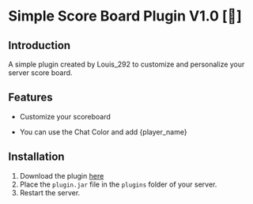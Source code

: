# Simple Score Board Plugin V1.0 [📜]
## Introduction

A simple plugin created by Louis_292 to customize and personalize your server score board.

## Features

- Customize your scoreboard

- You can use the Chat Color and add {player_name}

## Installation

1. Download the plugin [here](https://www.spigotmc.org/resources/simple-scoreboard-plugin.129193/)
2. Place the ``plugin.jar`` file in the ``plugins`` folder of your server.
3. Restart the server.